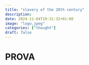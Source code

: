```yaml
---
title: "slavery of the 20th century"
description: 
date: 2024-11-04T19:31:32+01:00
image: "logo.jpeg"
categories: ["thought"]
draft: false
---
```


# PROVA